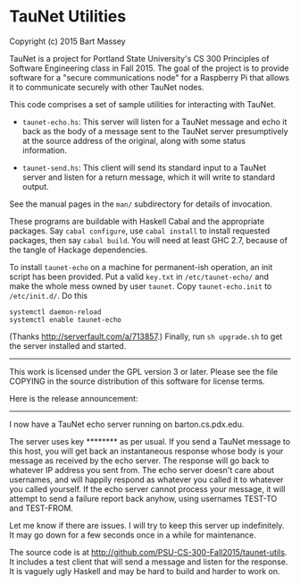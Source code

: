 # TauNet Utilities
Copyright (c) 2015 Bart Massey

TauNet is a project for Portland State University's CS 300
Principles of Software Engineering class in Fall 2015.  The
goal of the project is to provide software for a "secure
communications node" for a Raspberry Pi that allows it to
communicate securely with other TauNet nodes.

This code comprises a set of sample utilities for
interacting with TauNet.

* `taunet-echo.hs`: This server will listen for a TauNet
  message and echo it back as the body of a message sent to
  the TauNet server presumptively at the source address of
  the original, along with some status information.

* `taunet-send.hs`: This client will send its standard input
  to a TauNet server and listen for a return message, which
  it will write to standard output.

See the manual pages in the `man/` subdirectory for details
of invocation.

These programs are buildable with Haskell Cabal and the
appropriate packages. Say `cabal configure`, use `cabal
install` to install requested packages, then say `cabal
build`. You will need at least GHC 2.7, because of the
tangle of Hackage dependencies.

To install `taunet-echo` on a machine for permanent-ish
operation, an init script has been provided. Put a valid
`key.txt` in `/etc/taunet-echo/` and make the whole mess
owned by user `taunet`. Copy `taunet-echo.init` to
`/etc/init.d/`. Do this

    systemctl daemon-reload
    systemctl enable taunet-echo

(Thanks <http://serverfault.com/a/713857>.) Finally, run `sh
upgrade.sh` to get the server installed and started.

---

This work is licensed under the GPL version 3 or later.
Please see the file COPYING in the source distribution of
this software for license terms.

Here is the release announcement:

---

I now have a TauNet echo server running on
barton.cs.pdx.edu.

The server uses key ******** as per usual. If you send a
TauNet message to this host, you will get back an
instantaneous response whose body is your message as
received by the echo server. The response will go back to
whatever IP address you sent from. The echo server doesn't
care about usernames, and will happily respond as whatever
you called it to whatever you called yourself. If the echo
server cannot process your message, it will attempt to send
a failure report back anyhow, using usernames TEST-TO and
TEST-FROM.

Let me know if there are issues. I will try to keep this
server up indefinitely. It may go down for a few seconds
once in a while for maintenance.

The source code is at
<http://github.com/PSU-CS-300-Fall2015/taunet-utils>. It
includes a test client that will send a message and listen
for the response. It is vaguely ugly Haskell and may be hard
to build and harder to work on.
